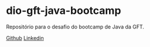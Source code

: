 # dio-gft-java-bootcamp
Repositório para o desafio do bootcamp de Java da GFT.

[Github](https://github.com/yjco)
[Linkedin](https://www.linkedin.com/in/yuri-o-186382216/)
